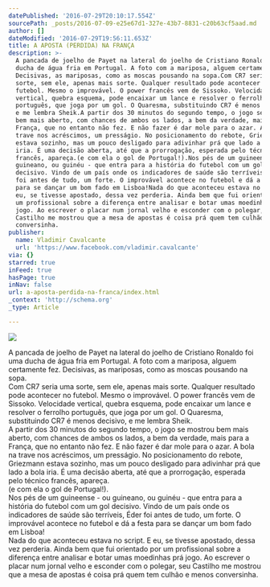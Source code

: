 ```yaml
---
datePublished: '2016-07-29T20:10:17.554Z'
sourcePath: _posts/2016-07-09-e25e67d1-327e-43b7-8831-c20b63cf5aad.md
author: []
dateModified: '2016-07-29T19:56:11.653Z'
title: A APOSTA (PERDIDA) NA FRANÇA
description: >-
  A pancada de joelho de Payet na lateral do joelho de Cristiano Ronaldo foi uma
  ducha de água fria em Portugal. A foto com a mariposa, alguem certamente fez.
  Decisivas, as mariposas, como as moscas pousando na sopa.Com CR7 seria uma
  sorte, sem ele, apenas mais sorte. Qualquer resultado pode acontecer no
  futebol. Mesmo o improvável. O power francês vem de Sissoko. Velocidade
  vertical, quebra esquema, pode encaixar um lance e resolver o ferrolho
  português, que joga por um gol. O Quaresma, substituindo CR7 é menos decisivo,
  e me lembra Sheik.A partir dos 30 minutos do segundo tempo, o jogo se mostrou
  bem mais aberto, com chances de ambos os lados, a bem da verdade, mais para a
  França, que no entanto não fez. E não fazer é dar mole para o azar. A bola na
  trave nos acréscimos, um presságio. No posicionamento do rebote, Griezmann
  estava sozinho, mas um pouco desligado para adivinhar prá que lado a bola
  iria. É uma decisão aberta, até que a prorrogação, esperada pelo técnico
  francês, apareça.(e com ela o gol de Portugal!).Nos pés de um guineense - ou
  guineano, ou guinéu - que entra para a história do futebol com um gol
  decisivo. Vindo de um país onde os indicadores de saúde são terríveis, Éder
  foi antes de tudo, um forte. O improvável acontece no futebol e dá a festa
  para se dançar um bom fado em Lisboa!Nada do que aconteceu estava no script. E
  eu, se tivesse apostado, dessa vez perderia. Ainda bem que fui orientado por
  um profissional sobre a diferença entre analisar e botar umas moedinhas prá
  jogo. Ao escrever o placar num jornal velho e esconder com o polegar, seu
  Castilho me mostrou que a mesa de apostas é coisa prá quem tem culhão e menos
  conversinha.
publisher:
  name: Vladimir Cavalcante
  url: 'https://www.facebook.com/vladimir.cavalcante'
via: {}
starred: true
inFeed: true
hasPage: true
inNav: false
url: a-aposta-perdida-na-franca/index.html
_context: 'http://schema.org'
_type: Article

---
```

![](https://the-grid-user-content.s3-us-west-2.amazonaws.com/74653f49-2010-4e47-8881-2fd46dc69cce.jpg)

A pancada de joelho de Payet na lateral do joelho de Cristiano Ronaldo foi uma ducha de água fria em Portugal. A foto com a mariposa, alguem certamente fez. Decisivas, as mariposas, como as moscas pousando na sopa.  
Com CR7 seria uma sorte, sem ele, apenas mais sorte. Qualquer resultado pode acontecer no futebol. Mesmo o improvável. O power francês vem de Sissoko. Velocidade vertical, quebra esquema, pode encaixar um lance e resolver o ferrolho português, que joga por um gol. O Quaresma, substituindo CR7 é menos decisivo, e me lembra Sheik.  
A partir dos 30 minutos do segundo tempo, o jogo se mostrou bem mais aberto, com chances de ambos os lados, a bem da verdade, mais para a França, que no entanto não fez. E não fazer é dar mole para o azar. A bola na trave nos acréscimos, um presságio. No posicionamento do rebote, Griezmann estava sozinho, mas um pouco desligado para adivinhar prá que lado a bola iria. É uma decisão aberta, até que a prorrogação, esperada pelo técnico francês, apareça.  
(e com ela o gol de Portugal!).  
Nos pés de um guineense - ou guineano, ou guinéu - que entra para a história do futebol com um gol decisivo. Vindo de um país onde os indicadores de saúde são terríveis, Éder foi antes de tudo, um forte. O improvável acontece no futebol e dá a festa para se dançar um bom fado em Lisboa!  
Nada do que aconteceu estava no script. E eu, se tivesse apostado, dessa vez perderia. Ainda bem que fui orientado por um profissional sobre a diferença entre analisar e botar umas moedinhas prá jogo. Ao escrever o placar num jornal velho e esconder com o polegar, seu Castilho me mostrou que a mesa de apostas é coisa prá quem tem culhão e menos conversinha.